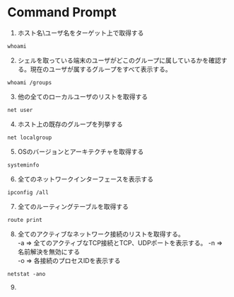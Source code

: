 # Command Prompt

1. ホスト名\ユーザ名をターゲット上で取得する
```
whoami
```

2. シェルを取っている端末のユーザがどこのグループに属しているかを確認する。現在のユーザが属するグループをすべて表示する。
```
whoami /groups
```

3. 他の全てのローカルユーザのリストを取得する
```
net user
```

4. ホスト上の既存のグループを列挙する
```
net localgroup
```

5. OSのバージョンとアーキテクチャを取得する
```
systeminfo
```

6. 全てのネットワークインターフェースを表示する
```
ipconfig /all
```

7. 全てのルーティングテーブルを取得する
```
route print
```

8. 全てのアクティブなネットワーク接続のリストを取得する。  
-a => 全てのアクティブなTCP接続とTCP、UDPポートを表示する。
-n => 名前解決を無効にする  
-o => 各接続のプロセスIDを表示する
```
netstat -ano
```

9. 